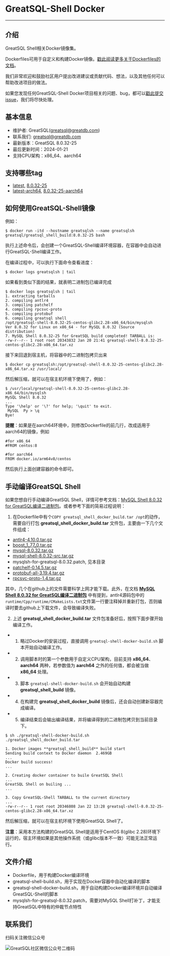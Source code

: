 # GreatSQL-Shell Docker
---
## 介绍

GreatSQL Shell相关Docker镜像集。

Dockerfiles可用于自定义和构建Docker镜像。[戳此阅读更多关于Dockerfiles的文档](https://docs.docker.com/engine/reference/builder/)。

我们非常欢迎和鼓励社区用户提出改进建议或贡献代码、想法，以及其他任何可以帮助改进项目的做法。

如果您发现任何GreatSQL-Shell Docker项目相关的问题、bug，都可以[戳此提交issue](https://gitee.com/GreatSQL/GreatSQL-Shell-Docker/issues)，我们将尽快处理。

## 基本信息
- 维护者: GreatSQL(greatsql@greatdb.com)
- 联系我们: greatsql@greatdb.com
- 最新版本：GreatSQL 8.0.32-25
- 最后更新时间：2024-01-21
- 支持CPU架构：x86_64、aarch64

## 支持哪些tag
- [latest](https://hub.docker.com/layers/greatsql/greatsql_shell_build/latest/images/sha256-4a658457738231651010bdf9026164e38b4b455496f3d13a32dcac8f1b8e2b93?context=repo), [8.0.32-25](https://hub.docker.com/layers/greatsql/greatsql_shell_build/8.0.32-25/images/sha256-4a658457738231651010bdf9026164e38b4b455496f3d13a32dcac8f1b8e2b93?context=repo)
- [latest-arch64](https://hub.docker.com/layers/greatsql/greatsql_shell_build/latest-aarch64/images/sha256-46826329b1f0a6f201ddc30a47bfb9724afd724b116d7a4323d3db21d9ea46e0?context=repo), [8.0.32-25-aarch64](https://hub.docker.com/layers/greatsql/greatsql_shell_build/8.0.32-25-aarch64/images/sha256-46826329b1f0a6f201ddc30a47bfb9724afd724b116d7a4323d3db21d9ea46e0?context=repo)

## 如何使用GreatSQL-Shell镜像

例如：
```
$ docker run -itd --hostname greatsqlsh --name greatsqlsh greatsql/greatsql_shell_build:8.0.32-25 bash
```
执行上述命令后，会创建一个GreatSQL-Shell编译环境容器，在容器中会自动进行GreatSQL-Shell编译工作。

在编译过程中，可以执行下面命令查看进度：
```
$ docker logs greatsqlsh | tail
```

如果看到类似下面的结果，就表明二进制包已编译完成
```
$ docker logs greatsqlsh | tail
1. extracting tarballs
2. compiling antlr4
3. compiling patchelf
4. compiling rpcsvc-proto
5. compiling protobuf
6. compiling greatsql shell
/opt/greatsql-shell-8.0.32-25-centos-glibc2.28-x86_64/bin/mysqlsh   Ver 8.0.32 for Linux on x86_64 - for MySQL 8.0.32 (Source distribution)
7. MySQL Shell 8.0.32-25 for GreatSQL build completed! TARBALL is:
-rw-r--r-- 1 root root 20343832 Jan 20 21:41 greatsql-shell-8.0.32-25-centos-glibc2.28-x86_64.tar.xz
```

接下来回退到宿主机，将容器中的二进制包拷贝出来

```
$ docker cp greatsqlsh:/opt/greatsql-shell-8.0.32-25-centos-glibc2.28-x86_64.tar.xz /usr/local/
```

然后解压缩，就可以在宿主机环境下使用了，例如：
```
$ /usr/local/greatsql-shell-8.0.32-25-centos-glibc2.28-x86_64/bin/mysqlsh
MySQL Shell 8.0.32
...
Type '\help' or '\?' for help; '\quit' to exit.
 MySQL  Py > \q
Bye!
```

**提醒**：如果是在aarch64环境中，则修改Dockerfile的前几行，改成适用于aarch64的镜像，例如

```
#for x86_64
#FROM centos:8

#for aarch64
FROM docker.io/arm64v8/centos
```
然后执行上面创建容器的命令即可。

## 手动编译GreatSQL Shell

如果您想自行手动编译GreatSQL Shell，详情可参考文档：[MySQL Shell 8.0.32 for GreatSQL编译二进制包](https://mp.weixin.qq.com/s/_nDIcNeTOGY4mdiUPUgj1A)。或者参考下面的简易过程说明：

1. 在Dockerfile中有个`COPY greatsql_shell_docker_build.tar /opt`的动作，需要自行打包 **greatsql_shell_docker_build.tar** 文件包，主要由一下几个文件组成：

- [antlr4-4.10.0.tar.gz](https://github.com/antlr/antlr4/archive/refs/tags/4.10.tar.gz)
- [boost_1_77_0.tar.gz](https://boostorg.jfrog.io/artifactory/main/release/1.77.0/source/boost_1_77_0.tar.gz)
- [mysql-8.0.32.tar.gz](https://downloads.mysql.com/archives/get/p/23/file/mysql-8.0.32.tar.gz)
- [mysql-shell-8.0.32-src.tar.gz](https://downloads.mysql.com/archives/get/p/43/file/mysql-shell-8.0.32-src.tar.gz)
- mysqlsh-for-greatsql-8.0.32.patch, 见本目录
- [patchelf-0.14.5.tar.gz](https://github.com/NixOS/patchelf/releases/download/0.14.5/patchelf-0.14.5.tar.gz)
- [protobuf-all-3.19.4.tar.gz](https://github.com/protocolbuffers/protobuf/releases/download/v3.19.4/protobuf-all-3.19.4.tar.gz)
- [rpcsvc-proto-1.4.tar.gz](https://github.com/thkukuk/rpcsvc-proto/releases/download/v1.4/rpcsvc-proto-1.4.tar.gz)

其中，几个在github上的文件需要科学上网才能下载。此外，在文档 **[MySQL Shell 8.0.32 for GreatSQL编译二进制包](https://mp.weixin.qq.com/s/_nDIcNeTOGY4mdiUPUgj1A)** 中有提到，antlr4源码包中的`runtime/Cpp/runtime/CMakeLists.txt`文件第一行要注释掉并重新打包，否则编译时要去github上下载文件，会导致编译失败。

2. 上述 **greatsql_shell_docker_build.tar** 文件包准备好后，按照下面步骤开始编译工作。


- 1. 略过Docker的安装过程，直接调用 `greatsql-shell-docker-build.sh` 脚本开始自动编译工作。

- 2. 调用脚本时的第一个参数用于自定义CPU架构，目前支持 **x86_64**、**aarch64** 两种，若参数值为 **aarch64** 之外的任何值，都会被当做 **x86_64** 处理。

- 3. 脚本 `greatsql-shell-docker-build.sh` 会开始自动构建 **greatsql_shell_build** 镜像。

- 4. 在构建完 **greatsql_shell_docker_build** 镜像后，还会自动创建新容器完成编译。

- 5. 编译结束后会输出编译结果，并将编译得到的二进制包拷贝到当前目录下。

```
$ sh ./greatsql-shell-docker-build.sh ./greatsql_shell_docker_build.tar

1. Docker images **greatsql_shell_build** build start
Sending build context to Docker daemon  2.469GB
...
Docker build success!
...

2. Creating docker container to buile GreatSQL Shell
...
GreatSQL Shell on builing ...
...

3. Copy GreatSQL-Shell TARBALL to the current directory
...
-rw-r--r-- 1 root root 20346808 Jan 22 13:28 greatsql-shell-8.0.32-25-centos-glibc2.28-x86_64.tar.xz
```
然后解压缩，就可以在宿主机环境下使用GreatSQL Shell了。

**注意**：采用本方法构建的GreatSQL Shell是适用于CentOS 8(glibc 2.28)环境下运行的，宿主环境如果是其他操作系统（或glibc版本不一致）可能无法正常运行。

## 文件介绍
- Dockerfile，用于构建Docker编译环境
- greatsql-shell-build.sh，用于实现在Docker容器中自动化编译的脚本
- greatsql-shell-docker-build.sh，用于自动构建Docker编译环境并自动编译GreatSQL-Shell的脚本
- mysqlsh-for-greatsql-8.0.32.patch，需要对MySQL Shell打补丁，才能支持GreatSQL中特有的仲裁节点特性


## 联系我们
扫码关注微信公众号

![GreatSQL社区微信公众号二维码](https://images.gitee.com/uploads/images/2021/0802/143402_f9d6cb61_8779455.jpeg "greatsql社区-wx-qrcode-0.5m.jpg")
